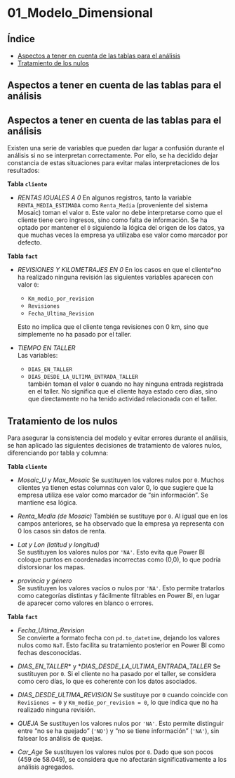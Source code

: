# 01_Modelo_Dimensional

## Índice
- [Aspectos a tener en cuenta de las tablas para el análisis](#aspectos-a-tener-en-cuenta-de-las-tablas-para-el-análisis)
- [Tratamiento de los nulos](#tratamiento-de-los-nulos)

## Aspectos a tener en cuenta de las tablas para el análisis

## Aspectos a tener en cuenta de las tablas para el análisis

Existen una serie de variables que pueden dar lugar a confusión durante el análisis si no se interpretan correctamente. Por ello, se ha decidido dejar constancia de estas situaciones para evitar malas interpretaciones de los resultados:

**Tabla `cliente`**

- *RENTAS IGUALES A 0* 
  En algunos registros, tanto la variable `RENTA_MEDIA_ESTIMADA` como `Renta_Media` (proveniente del sistema Mosaic) toman el valor `0`. Este valor no debe interpretarse como que el cliente tiene cero ingresos, sino como falta de información. Se ha optado por mantener el `0` siguiendo la lógica del origen de los datos, ya que muchas veces la empresa ya utilizaba ese valor como marcador por defecto.

**Tabla `fact`**

- *REVISIONES Y KILOMETRAJES EN 0*
  En los casos en que el cliente*no ha realizado ninguna revisión las siguientes variables aparecen con valor `0`:  
  - `Km_medio_por_revision`  
  - `Revisiones`  
  - `Fecha_Ultima_Revision`

  Esto no implica que el cliente tenga revisiones con 0 km, sino que simplemente no ha pasado por el taller.

- *TIEMPO EN TALLER*  
  Las variables:  
  - `DIAS_EN_TALLER`  
  - `DIAS_DESDE_LA_ULTIMA_ENTRADA_TALLER`  
  también toman el valor `0` cuando no hay ninguna entrada registrada en el taller. No significa que el cliente haya estado cero días, sino que directamente no ha tenido actividad relacionada con el taller.




## Tratamiento de los nulos

Para asegurar la consistencia del modelo y evitar errores durante el análisis, se han aplicado las siguientes decisiones de tratamiento de valores nulos, diferenciando por tabla y columna:

**Tabla `cliente`**

- *Mosaic_U y Max_Mosaic* 
  Se sustituyen los valores nulos por `0`. Muchos clientes ya tienen estas columnas con valor 0, lo que sugiere que la empresa utiliza ese valor como marcador de “sin información”. Se mantiene esa lógica.

- *Renta_Media (de Mosaic)*
  También se sustituye por `0`. Al igual que en los campos anteriores, se ha observado que la empresa ya representa con 0 los casos sin datos de renta.

- *Lat y Lon (latitud y longitud)*  
  Se sustituyen los valores nulos por `'NA'`. Esto evita que Power BI coloque puntos en coordenadas incorrectas como (0,0), lo que podría distorsionar los mapas.

- *provincia y género*  
  Se sustituyen los valores vacíos o nulos por `'NA'`. Esto permite tratarlos como categorías distintas y fácilmente filtrables en Power BI, en lugar de aparecer como valores en blanco o errores.



**Tabla `fact`**

- *Fecha_Ultima_Revision*  
  Se convierte a formato fecha con `pd.to_datetime`, dejando los valores nulos como `NaT`. Esto facilita su tratamiento posterior en Power BI como fechas desconocidas.

- *DIAS_EN_TALLER** y **DIAS_DESDE_LA_ULTIMA_ENTRADA_TALLER*
  Se sustituyen por `0`. Si el cliente no ha pasado por el taller, se considera como cero días, lo que es coherente con los datos asociados.

- *DIAS_DESDE_ULTIMA_REVISION*
  Se sustituye por `0` cuando coincide con `Revisiones = 0` y `Km_medio_por_revision = 0`, lo que indica que no ha realizado ninguna revisión.

- *QUEJA* 
  Se sustituyen los valores nulos por `'NA'`. Esto permite distinguir entre “no se ha quejado” (`'NO'`) y “no se tiene información” (`'NA'`), sin falsear los análisis de quejas.

- *Car_Age* 
  Se sustituyen los valores nulos por `0`. Dado que son pocos (459 de 58.049), se considera que no afectarán significativamente a los análisis agregados.